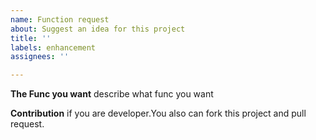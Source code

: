 ```yaml
---
name: Function request
about: Suggest an idea for this project
title: ''
labels: enhancement
assignees: ''

---
```


**The Func you want**
describe what func you want

**Contribution**
if you are developer.You also can fork this project and pull request.
